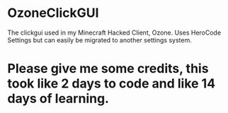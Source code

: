 # OzoneClickGUI
The clickgui used in my Minecraft Hacked Client, Ozone. Uses HeroCode Settings but can easily be migrated to another settings system.

# Please give me some credits, this took like 2 days to code and like 14 days of learning.
